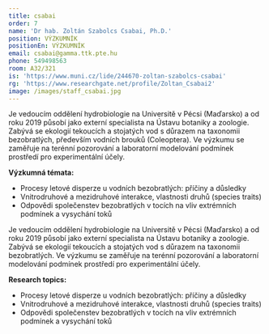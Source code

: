 ```yaml
---
title: csabai
order: 7
name: 'Dr hab. Zoltán Szabolcs Csabai, Ph.D.'
position: VÝZKUMNÍK
positionEn: VÝZKUMNÍK
email: csabai@gamma.ttk.pte.hu
phone: 549498563
room: A32/321
is: 'https://www.muni.cz/lide/244670-zoltan-szabolcs-csabai'
rg: 'https://www.researchgate.net/profile/Zoltan_Csabai2'
image: /images/staff_csabai.jpg
---
```

<div class="cz">

Je vedoucím oddělení hydrobiologie na Universitě v Pécsi (Maďarsko) a od roku 2019 působí jako externí specialista na Ústavu botaniky a zoologie. Zabývá se ekologií tekoucích a stojatých vod s důrazem na taxonomii bezobratlých, především vodních brouků (Coleoptera). Ve výzkumu se zaměřuje na terénní pozorování a laboratorní modelování podmínek prostředí pro experimentální účely.

**Výzkumná témata:**

* Procesy letové disperze u vodních bezobratlých: příčiny a důsledky
* Vnitrodruhové a mezidruhové interakce, vlastnosti druhů (species traits)
* Odpovědi společenstev bezobratlých v tocích na vliv extrémních podmínek a vysychání toků

</div>

<div class="en">

Je vedoucím oddělení hydrobiologie na Universitě v Pécsi (Maďarsko) a od roku 2019 působí jako externí specialista na Ústavu botaniky a zoologie. Zabývá se ekologií tekoucích a stojatých vod s důrazem na taxonomii bezobratlých. Ve výzkumu se zaměřuje na terénní pozorování a laboratorní modelování podmínek prostředí pro experimentální účely.

**Research topics:**

* Procesy letové disperze u vodních bezobratlých: příčiny a důsledky
* Vnitrodruhové a mezidruhové interakce, vlastnosti druhů (species traits)
* Odpovědi společenstev bezobratlých v tocích na vliv extrémních podmínek a vysychání toků

</div>
